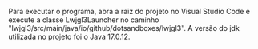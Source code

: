 Para executar o programa, abra a raiz do projeto no Visual Studio Code e execute a classe Lwjgl3Launcher no caminho "lwjgl3/src/main/java/io/github/dotsandboxes/lwjgl3".
A versão do jdk utilizada no projeto foi o Java 17.0.12.
